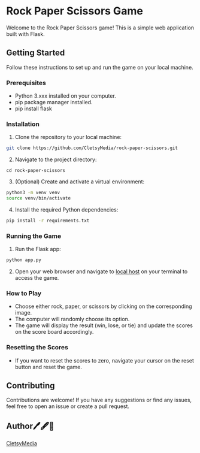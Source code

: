# Rock Paper Scissors Game

Welcome to the Rock Paper Scissors game! This is a simple web application built with Flask.

## Getting Started

Follow these instructions to set up and run the game on your local machine.

### Prerequisites

- Python 3.xxx installed on your computer.
- pip package manager installed.
- pip install flask

### Installation

1. Clone the repository to your local machine:

```bash
git clone https://github.com/CletsyMedia/rock-paper-scissors.git
```

2. Navigate to the project directory:

```cash
cd rock-paper-scissors
```

3. (Optional) Create and activate a virtual environment:

```bash
python3 -m venv venv
source venv/bin/activate
```

4. Install the required Python dependencies:

```bash
pip install -r requirements.txt
```

### Running the Game

1. Run the Flask app:

```bash
python app.py
```

2. Open your web browser and navigate to [local host](http://127.0.0.1:5000) on your terminal to access the game.

### How to Play

- Choose either rock, paper, or scissors by clicking on the corresponding image.
- The computer will randomly choose its option.
- The game will display the result (win, lose, or tie) and update the scores on the score board accordingly.

### Resetting the Scores

- If you want to reset the scores to zero, navigate your cursor on the reset button and reset the game.

## Contributing

Contributions are welcome! If you have any suggestions or find any issues, feel free to open an issue or create a pull request.

## Author🖊️🖋️📝

[CletsyMedia](https://cletsymedia.github.io/Prof-Portfolio/)
